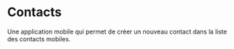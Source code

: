 # Contacts
Une application mobile qui permet de créer un nouveau contact dans la liste des contacts mobiles.
